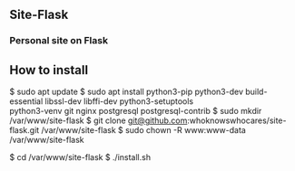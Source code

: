 ## Site-Flask
### Personal site on Flask

## How to install
$ sudo apt update
$ sudo apt install python3-pip python3-dev build-essential libssl-dev libffi-dev python3-setuptools \
    python3-venv git nginx postgresql postgresql-contrib
$ sudo mkdir /var/www/site-flask
$ git clone git@github.com:whoknowswhocares/site-flask.git /var/www/site-flask
$ sudo chown -R www:www-data /var/www/site-flask

$ cd /var/www/site-flask
$ ./install.sh